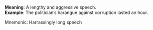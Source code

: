 **Meaning**: A lengthy and aggressive speech.  
**Example**: The politician’s harangue against corruption lasted an hour.

Mnemonic: Harrassingly long speech